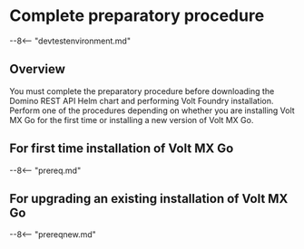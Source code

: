 # Complete preparatory procedure

--8<-- "devtestenvironment.md"

## Overview

You must complete the preparatory procedure before downloading the Domino REST API Helm chart and performing Volt Foundry installation. Perform one of the procedures depending on whether you are installing Volt MX Go for the first time or installing a new version of Volt MX Go.

## For first time installation of Volt MX Go

--8<-- "prereq.md"

## For upgrading an existing installation of Volt MX Go

--8<-- "prereqnew.md"


